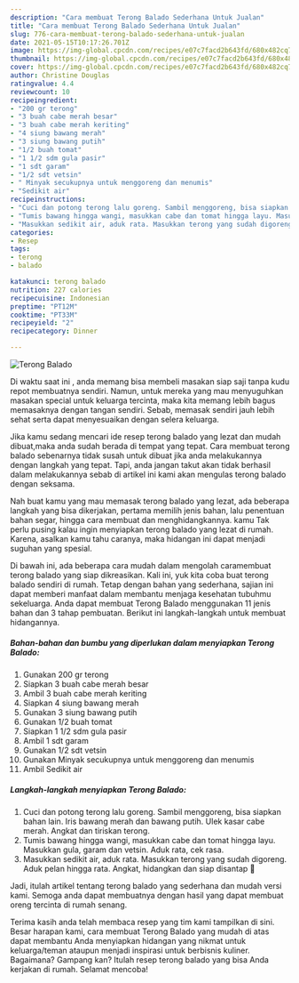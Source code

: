 ```yaml
---
description: "Cara membuat Terong Balado Sederhana Untuk Jualan"
title: "Cara membuat Terong Balado Sederhana Untuk Jualan"
slug: 776-cara-membuat-terong-balado-sederhana-untuk-jualan
date: 2021-05-15T10:17:26.701Z
image: https://img-global.cpcdn.com/recipes/e07c7facd2b643fd/680x482cq70/terong-balado-foto-resep-utama.jpg
thumbnail: https://img-global.cpcdn.com/recipes/e07c7facd2b643fd/680x482cq70/terong-balado-foto-resep-utama.jpg
cover: https://img-global.cpcdn.com/recipes/e07c7facd2b643fd/680x482cq70/terong-balado-foto-resep-utama.jpg
author: Christine Douglas
ratingvalue: 4.4
reviewcount: 10
recipeingredient:
- "200 gr terong"
- "3 buah cabe merah besar"
- "3 buah cabe merah keriting"
- "4 siung bawang merah"
- "3 siung bawang putih"
- "1/2 buah tomat"
- "1 1/2 sdm gula pasir"
- "1 sdt garam"
- "1/2 sdt vetsin"
- " Minyak secukupnya untuk menggoreng dan menumis"
- "Sedikit air"
recipeinstructions:
- "Cuci dan potong terong lalu goreng. Sambil menggoreng, bisa siapkan bahan lain. Iris bawang merah dan bawang putih. Ulek kasar cabe merah. Angkat dan tiriskan terong."
- "Tumis bawang hingga wangi, masukkan cabe dan tomat hingga layu. Masukkan gula, garam dan vetsin. Aduk rata, cek rasa."
- "Masukkan sedikit air, aduk rata. Masukkan terong yang sudah digoreng. Aduk pelan hingga rata. Angkat, hidangkan dan siap disantap 🤤"
categories:
- Resep
tags:
- terong
- balado

katakunci: terong balado 
nutrition: 227 calories
recipecuisine: Indonesian
preptime: "PT12M"
cooktime: "PT33M"
recipeyield: "2"
recipecategory: Dinner

---
```



![Terong Balado](https://img-global.cpcdn.com/recipes/e07c7facd2b643fd/680x482cq70/terong-balado-foto-resep-utama.jpg)

Di waktu  saat ini , anda memang bisa membeli masakan siap saji tanpa kudu repot membuatnya sendiri. Namun, untuk mereka yang mau menyuguhkan masakan special untuk keluarga tercinta, maka kita memang lebih bagus memasaknya dengan tangan sendiri. Sebab, memasak sendiri jauh lebih sehat serta dapat menyesuaikan dengan selera keluarga.

Jika kamu sedang mencari ide resep terong balado yang lezat dan mudah dibuat,maka anda sudah berada di tempat yang tepat. Cara membuat terong balado  sebenarnya tidak susah untuk dibuat jika anda melakukannya dengan langkah yang tepat. Tapi, anda jangan takut akan tidak berhasil dalam melakukannya 
sebab di artikel ini kami akan mengulas terong balado dengan seksama.  



Nah buat kamu yang mau memasak terong balado yang lezat, ada beberapa langkah yang bisa dikerjakan, pertama memilih jenis bahan, lalu penentuan bahan segar, hingga cara membuat dan menghidangkannya. kamu Tak perlu pusing kalau ingin menyiapkan terong balado yang lezat di rumah. Karena, asalkan kamu  tahu caranya, maka hidangan ini dapat menjadi suguhan yang spesial.

Di bawah ini, ada beberapa cara mudah dalam mengolah caramembuat terong balado yang siap dikreasikan. Kali ini, yuk kita coba buat terong balado sendiri di rumah. Tetap dengan bahan yang sederhana, sajian ini dapat memberi manfaat dalam membantu menjaga kesehatan tubuhmu sekeluarga. Anda dapat membuat Terong Balado menggunakan 11 jenis bahan dan 3 tahap pembuatan. Berikut ini langkah-langkah untuk membuat hidangannya.

<!--inarticleads1-->

##### Bahan-bahan dan bumbu yang diperlukan dalam menyiapkan Terong Balado:

1. Gunakan 200 gr terong
1. Siapkan 3 buah cabe merah besar
1. Ambil 3 buah cabe merah keriting
1. Siapkan 4 siung bawang merah
1. Gunakan 3 siung bawang putih
1. Gunakan 1/2 buah tomat
1. Siapkan 1 1/2 sdm gula pasir
1. Ambil 1 sdt garam
1. Gunakan 1/2 sdt vetsin
1. Gunakan  Minyak secukupnya untuk menggoreng dan menumis
1. Ambil Sedikit air




<!--inarticleads2-->

##### Langkah-langkah menyiapkan Terong Balado:

1. Cuci dan potong terong lalu goreng. Sambil menggoreng, bisa siapkan bahan lain. Iris bawang merah dan bawang putih. Ulek kasar cabe merah. Angkat dan tiriskan terong.
1. Tumis bawang hingga wangi, masukkan cabe dan tomat hingga layu. Masukkan gula, garam dan vetsin. Aduk rata, cek rasa.
1. Masukkan sedikit air, aduk rata. Masukkan terong yang sudah digoreng. Aduk pelan hingga rata. Angkat, hidangkan dan siap disantap 🤤




Jadi, itulah artikel tentang  terong balado  yang sederhana dan mudah versi kami. Semoga anda dapat membuatnya dengan hasil yang dapat membuat oreng tercinta di rumah senang. 

Terima kasih anda telah membaca resep yang tim kami tampilkan di sini. Besar harapan kami, cara membuat  Terong Balado yang mudah di atas dapat membantu Anda menyiapkan hidangan yang nikmat untuk keluarga/teman ataupun menjadi inspirasi untuk berbisnis kuliner. Bagaimana? Gampang kan? Itulah resep terong balado yang bisa Anda kerjakan di rumah. Selamat mencoba!

